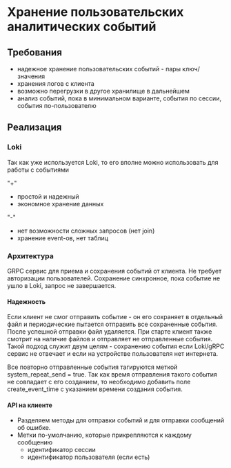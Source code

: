 # Хранение пользовательских аналитических событий

## Требования

- надежное хранение пользовательских событий - пары ключ/значения
- хранения логов с клиента
- возможно перегрузки в другое хранилище в дальнейшем
- анализ событий, пока в минимальном варианте, события по сессии, события по-пользователю

## Реализация

### Loki 
Так как уже используется Loki, то его вполне можно использовать для работы с событиями

"+"
- простой и надежный
- экономное хранение данных

"-"
- нет возможности сложных запросов (нет join)
- хранение event-ов, нет таблиц

### Архитектура

GRPC сервис для приема и сохранения событий от клиента. Не требует авторизации пользователей. Сохранение синхронное, 
пока событие не ушло в Loki, запрос не завершается.

#### Надежность

Если клиент не смог отправить событие - он его сохраняет в отдельный файл и периодические пытается отправить все 
сохраненные события. После успешной отправки файл удаляется. При старте клиент также смотрит на наличие файлов и 
отправляет не отправленные события. Такой подход служит двум целям - сохранению события если Loki/gRPC сервис не 
отвечает и если на устройстве пользователя нет интернета.

Все повторно отправленные события тагируются меткой system_repeat_send = true. Так как время отправления такого 
события не совпадает с его созданием, то необходимо добавить поле create_event_time с указанием времени создания 
события.


#### API на клиенте

- Разделяем методы для отправки событий и для отправки сообщений об ошибке.
- Метки по-умолчанию, которые прикрепляются к каждому сообщению
  - идентификатор сессии
  - идентификатор пользователя (если есть)









